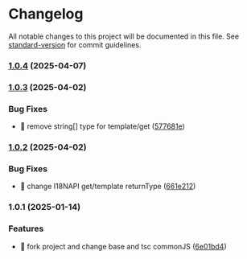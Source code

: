 # Changelog

All notable changes to this project will be documented in this file. See [standard-version](https://github.com/conventional-changelog/standard-version) for commit guidelines.

### [1.0.4](https://github.com/LuckyFBB/dt-intl/compare/v1.0.3...v1.0.4) (2025-04-07)

### [1.0.3](https://github.com/LuckyFBB/dt-intl/compare/v1.0.2...v1.0.3) (2025-04-02)


### Bug Fixes

* 🐛 remove string[] type for template/get ([577681e](https://github.com/LuckyFBB/dt-intl/commit/577681e3e7a145604c4d2fd357132d039b4d194c))

### [1.0.2](https://github.com/LuckyFBB/dt-intl/compare/v1.0.1...v1.0.2) (2025-04-02)


### Bug Fixes

* 🐛 change I18NAPI get/template returnType ([661e212](https://github.com/LuckyFBB/dt-intl/commit/661e212ae7d66010a2e502618a37eb72fe2b5263))

### 1.0.1 (2025-01-14)


### Features

* 🎸 fork project and change base and tsc commonJS ([6e01bd4](https://github.com/LuckyFBB/dt-intl/commit/6e01bd41045398dcd966182dc8089f7bbf6d3db9))
